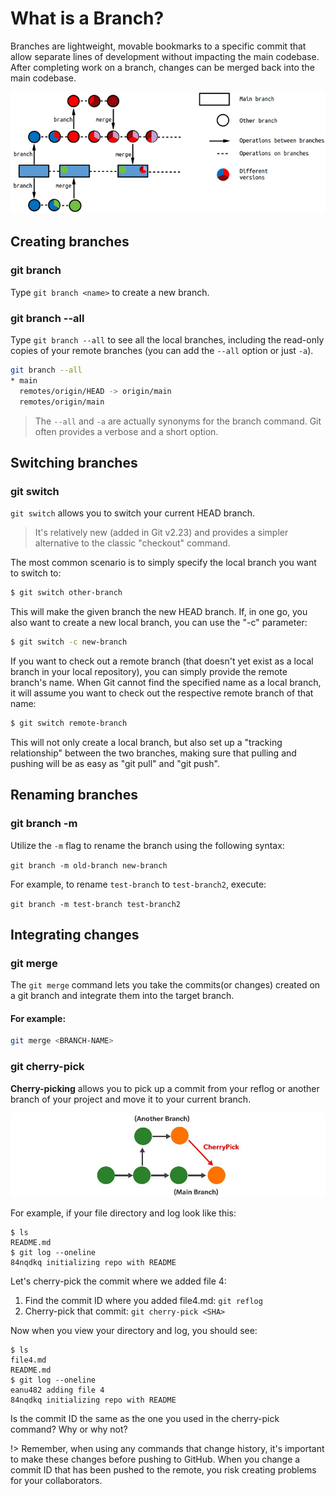 # What is a Branch?

Branches are lightweight, movable bookmarks to a specific commit that allow separate lines of development without impacting the main codebase. After completing work on a branch, changes can be merged back into the main codebase.

<center>

![Alt text](../../../img/image-2.png)

</center>

## Creating branches

### git branch

Type `git branch <name>` to create a new branch.

### git branch --all

Type `git branch --all` to see all the local branches, including the read-only copies of your remote branches (you can add the `--all` option or just `-a`).

```sh
git branch --all
* main
  remotes/origin/HEAD -> origin/main
  remotes/origin/main
```

> The `--all` and `-a` are actually synonyms for the branch command. Git often provides a verbose and a short option.

## Switching branches

### git switch

`git switch` allows you to switch your current HEAD branch. 

> It's relatively new (added in Git v2.23) and provides a simpler alternative to the classic "checkout" command.

The most common scenario is to simply specify the local branch you want to switch to:

```sh
$ git switch other-branch
```

This will make the given branch the new HEAD branch. If, in one go, you also want to create a new local branch, you can use the "-c" parameter:

```sh
$ git switch -c new-branch
```

If you want to check out a remote branch (that doesn't yet exist as a local branch in your local repository), you can simply provide the remote branch's name. When Git cannot find the specified name as a local branch, it will assume you want to check out the respective remote branch of that name:

```sh
$ git switch remote-branch
```

This will not only create a local branch, but also set up a "tracking relationship" between the two branches, making sure that pulling and pushing will be as easy as "git pull" and "git push".

## Renaming branches

### git branch -m

Utilize the `-m` flag to rename the branch using the following syntax:

`git branch -m old-branch new-branch`

For example, to rename `test-branch` to `test-branch2`, execute:

`git branch -m test-branch test-branch2`

## Integrating changes

### git merge

The `git merge` command lets you take the commits(or changes) created on a git branch and integrate them into the target branch.

#### For example:
```sh
git merge <BRANCH-NAME>
```
### git cherry-pick

**Cherry-picking** allows you to pick up a commit from your reflog or another branch of your project and move it to your current branch.

<center>

![Alt text](../../../img/image-13.png ':size=500')

</center>

For example, if your file directory and log look like this:

```shell-session
$ ls
README.md
$ git log --oneline
84nqdkq initializing repo with README
```

Let's cherry-pick the commit where we added file 4:

1. Find the commit ID where you added file4.md: `git reflog`
1. Cherry-pick that commit: `git cherry-pick <SHA>`

Now when you view your directory and log, you should see:

```shell-session
$ ls
file4.md
README.md
$ git log --oneline
eanu482 adding file 4
84nqdkq initializing repo with README
```

Is the commit ID the same as the one you used in the cherry-pick command? Why or why not?

!> Remember, when using any commands that change history, it's important to make these changes before pushing to GitHub. When you change a commit ID that has been pushed to the remote, you risk creating problems for your collaborators.
